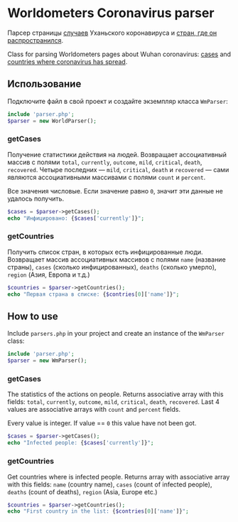 # Worldometers Coronavirus parser
Парсер страницы [случаев](https://www.worldometers.info/coronavirus/) Уханьского коронавируса и [стран, где он распространился](https://www.worldometers.info/coronavirus/countries-where-coronavirus-has-spread/).

Class for parsing Worldometers pages about Wuhan coronavirus: [cases](https://www.worldometers.info/coronavirus/) and [countries where coronavirus has spread](https://www.worldometers.info/coronavirus/countries-where-coronavirus-has-spread/).

## Использование
Подключите файл в свой проект и создайте экземпляр класса `WmParser`:

```php
include 'parser.php';
$parser = new WorldParser();
```

### getCases
Получение статистики действия на людей. Возвращает ассоциативный массив с полями `total`, `currently`, `outcome`, `mild`, `critical`, `death`, `recovered`. Четыре последних — `mild`, `critical`, `death` и `recovered` — сами являются ассоциативными массивами с полями `count` и `percent`.

Все значения числовые. Если значение равно `0`, значит эти данные не удалось получить.

```php
$cases = $parser->getCases();
echo "Инфицировано: {$cases['currently']}";
```

### getCountries
Получить список стран, в которых есть инфицированные люди. Возвращает массив ассоциативных массивов с полями `name` (название страны), `cases` (сколько инфицированных), `deaths` (сколько умерло), `region` (Азия, Европа и т.д.)

```php
$countries = $parser->getCountries();
echo "Первая страна в списке: {$contries[0]['name']}";
```

## How to use
Include `parsers.php` in your project and create an instance of the `WmParser` class:

```php
include 'parser.php';
$parser = new WmParser();
```

### getCases
The statistics of the actions on people. Returns associative array with this fields: `total`, `currently`, `outcome`, `mild`, `critical`, `death`, `recovered`. Last 4 values are associative arrays with `count` and `percent` fields.

Every value is integer. If value == `0` this value have not been got.

```php
$cases = $parser->getCases();
echo "Infected people: {$cases['currently']}";
```

### getCountries
Get countries where is infected people. Returns array with associative array with this fields: `name` (country name), `cases` (count of infected people), `deaths` (count of deaths), `region` (Asia, Europe etc.)

```php
$countries = $parser->getCountries();
echo "First country in the list: {$contries[0]['name']}";
```
